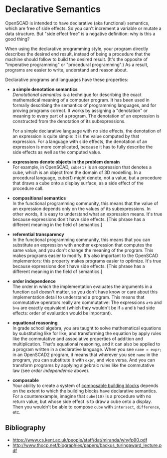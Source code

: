 # Declarative Semantics

OpenSCAD is intended to have declarative (aka functional) semantics,
which are free of side effects.
So you can't increment a variable or mutate a data structure.
But "side effect free" is a negative definition: why is this a good thing?

When using the declarative programming style, your program
directly describes the desired end result, instead of being a procedure
that the machine should follow to build the desired result.
(It's the opposite of "imperative programming" or "procedural programming".)
As a result, programs are easier to write, understand and reason about.

Declarative programs and languages have these properties:
* **a simple denotation semantics** <br>
  *Denotational semantics* is a technique for describing the exact mathematical meaning
  of a computer program. It has been used in formally describing the semantics of
  programming languages, and for proving programs correct. It works by assigning a
  "denotation" or meaning to every part of a program. The denotation of an expression
  is constructed from the denotation of its subexpressions.

  For a simple declarative language with no side effects, the denotation of an
  expression is quite simple: it is the value computed by that expression.
  For a language with side effects, the denotation of an expression is more complicated,
  because it has to fully describe the side effects as well as the computed value.
  
* **expressions denote objects in the problem domain** <br>
  For example, in OpenSCAD,
  `cube(1)` is an expression that denotes a cube,
  which is an object from the domain of 3D modelling.
  In a procedural language, cube(1) might denote, not a value,
  but a procedure
  that draws a cube onto a display surface, as a side effect of the
  procedure call.

* **compositional semantics** <br>
  In the functional programming community,
  this means that the value of an expression
  depends only on the values of its subexpressions.
  In other words, it is easy to understand what an expression means.
  It's true because expressions don't have side effects.
  [This phrase has a different meaning in the field of semantics.]

* **referential transparency** <br>
  In the functional programming community,
  this means that you can substitute an expression
  with another expression that computes the same value,
  and you don't change the meaning of the program.
  This makes programs easier to modify.
  It's also important to the OpenSCAD implementors:
  this property makes programs easier to optimize.
  It's true because expressions don't have side effects.
  [This phrase has a different meaning in the field of semantics.]

* **order independence** <br>
  The order in which the implementation evaluates the arguments in a function call
  doesn't matter, so you don't have know or care about this implementation detail
  to understand a program.
  This means that commutative operators really are commutative:
  The expressions `a+b` and `b+a` are exactly equivalent
  (which they wouldn't be if `a` and `b` had side effects:
  order of evaluation would be important).

* **equational reasoning** <br>
  In grade school algebra, you are taught to solve mathematical equations by
  substituting like for like, and transforming the equation by apply rules like
  the commutative and associative properties of addition and multiplication.
  That's equational reasoning, and it can also be applied to a program written
  in a declarative language. When you see `name = expr;` in an OpenSCAD2 program,
  it means that wherever you see `name` in the program, you can substitute it
  with `expr`, and vice versa. And you can transform programs by applying
  algebraic rules like the commutative law (see *order independence* above).

* **composable** <br>
  Your ability to create a system of [composable building blocks](Composable_Building_Blocks.md)
  depends on the extent to which the building blocks have declarative semantics.
  For a counterexample, imagine that `cube(10)` is a procedure with no return value,
  but whose side effect is to
  draw a cube onto a display. Then you wouldn't be able to compose `cube` with `intersect`,
  `difference`, etc.

## Bibliography
* https://www.cs.kent.ac.uk/people/staff/dat/miranda/whyfp90.pdf
* http://www.thocp.net/biographies/papers/backus_turingaward_lecture.pdf
